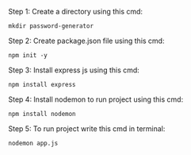 Step 1: Create a directory using this cmd:
```
mkdir password-generator
```

Step 2: Create package.json file using this cmd:
```
npm init -y
```

Step 3: Install express js using this cmd:
```
npm install express
```

Step 4: Install nodemon to run project using this cmd:
```
npm install nodemon
```

Step 5: To run project write this cmd in terminal:
```
nodemon app.js
```
